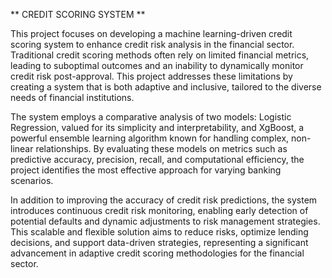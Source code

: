 ** CREDIT SCORING SYSTEM **

This project focuses on developing a machine learning-driven credit scoring system to enhance credit risk analysis in the financial sector. Traditional credit scoring methods often rely on limited financial metrics, leading to suboptimal outcomes and an inability to dynamically monitor credit risk post-approval. This project addresses these limitations by creating a system that is both adaptive and inclusive, tailored to the diverse needs of financial institutions.

The system employs a comparative analysis of two models: Logistic Regression, valued for its simplicity and interpretability, and XgBoost, a powerful ensemble learning algorithm known for handling complex, non-linear relationships. By evaluating these models on metrics such as predictive accuracy, precision, recall, and computational efficiency, the project identifies the most effective approach for varying banking scenarios.

In addition to improving the accuracy of credit risk predictions, the system introduces continuous credit risk monitoring, enabling early detection of potential defaults and dynamic adjustments to risk management strategies. This scalable and flexible solution aims to reduce risks, optimize lending decisions, and support data-driven strategies, representing a significant advancement in adaptive credit scoring methodologies for the financial sector.
